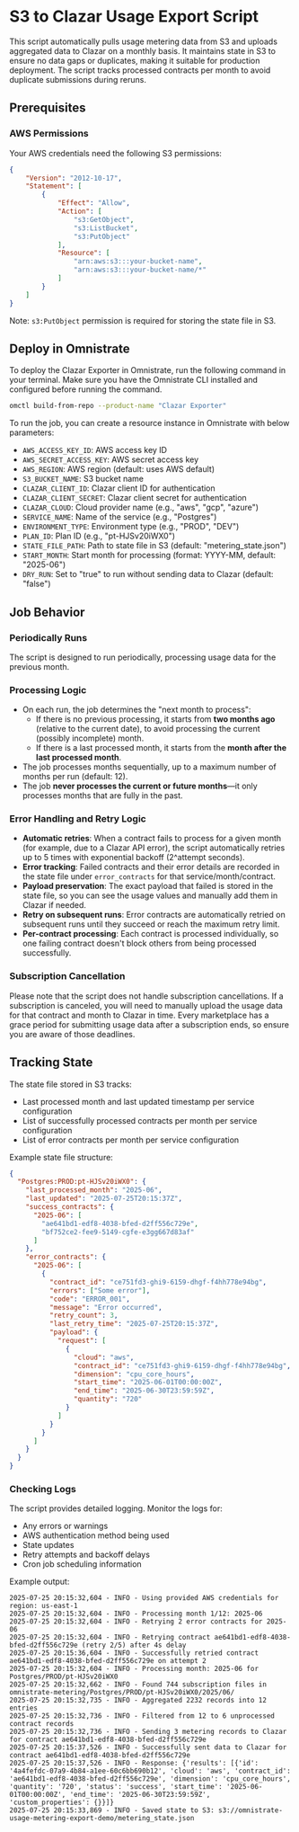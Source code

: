 # S3 to Clazar Usage Export Script

This script automatically pulls usage metering data from S3 and uploads aggregated data to Clazar on a monthly basis. It maintains state in S3 to ensure no data gaps or duplicates, making it suitable for production deployment. The script tracks processed contracts per month to avoid duplicate submissions during reruns.

## Prerequisites

### AWS Permissions
Your AWS credentials need the following S3 permissions:
```json
{
    "Version": "2012-10-17",
    "Statement": [
        {
            "Effect": "Allow",
            "Action": [
                "s3:GetObject",
                "s3:ListBucket",
                "s3:PutObject"
            ],
            "Resource": [
                "arn:aws:s3:::your-bucket-name",
                "arn:aws:s3:::your-bucket-name/*"
            ]
        }
    ]
}
```

Note: `s3:PutObject` permission is required for storing the state file in S3.

## Deploy in Omnistrate
To deploy the Clazar Exporter in Omnistrate, run the following command in your terminal. Make sure you have the Omnistrate CLI installed and configured before running the command.

```bash
omctl build-from-repo --product-name "Clazar Exporter"
```

To run the job, you can create a resource instance in Omnistrate with below parameters:

- `AWS_ACCESS_KEY_ID`: AWS access key ID
- `AWS_SECRET_ACCESS_KEY`: AWS secret access key
- `AWS_REGION`: AWS region (default: uses AWS default)
- `S3_BUCKET_NAME`: S3 bucket name
- `CLAZAR_CLIENT_ID`: Clazar client ID for authentication
- `CLAZAR_CLIENT_SECRET`: Clazar client secret for authentication
- `CLAZAR_CLOUD`: Cloud provider name (e.g., "aws", "gcp", "azure")
- `SERVICE_NAME`: Name of the service (e.g., "Postgres")
- `ENVIRONMENT_TYPE`: Environment type (e.g., "PROD", "DEV")
- `PLAN_ID`: Plan ID (e.g., "pt-HJSv20iWX0")
- `STATE_FILE_PATH`: Path to state file in S3 (default: "metering_state.json")
- `START_MONTH`: Start month for processing (format: YYYY-MM, default: "2025-06")
- `DRY_RUN`: Set to "true" to run without sending data to Clazar (default: "false")

## Job Behavior

### Periodically Runs
The script is designed to run periodically, processing usage data for the previous month.

### Processing Logic

- On each run, the job determines the "next month to process":
  - If there is no previous processing, it starts from **two months ago** (relative to the current date), to avoid processing the current (possibly incomplete) month.
  - If there is a last processed month, it starts from the **month after the last processed month**.
- The job processes months sequentially, up to a maximum number of months per run (default: 12).
- The job **never processes the current or future months**—it only processes months that are fully in the past.

### Error Handling and Retry Logic

- **Automatic retries**: When a contract fails to process for a given month (for example, due to a Clazar API error), the script automatically retries up to 5 times with exponential backoff (2^attempt seconds).
- **Error tracking**: Failed contracts and their error details are recorded in the state file under `error_contracts` for that service/month/contract.
- **Payload preservation**: The exact payload that failed is stored in the state file, so you can see the usage values and manually add them in Clazar if needed.
- **Retry on subsequent runs**: Error contracts are automatically retried on subsequent runs until they succeed or reach the maximum retry limit.
- **Per-contract processing**: Each contract is processed individually, so one failing contract doesn't block others from being processed successfully.

### Subscription Cancellation
Please note that the script does not handle subscription cancellations. If a subscription is canceled, you will need to manually upload the usage data for that contract and month to Clazar in time. Every marketplace has a grace period for submitting usage data after a subscription ends, so ensure you are aware of those deadlines.

## Tracking State

The state file stored in S3 tracks:
- Last processed month and last updated timestamp per service configuration
- List of successfully processed contracts per month per service configuration
- List of error contracts per month per service configuration

Example state file structure:
```json
{
  "Postgres:PROD:pt-HJSv20iWX0": {
    "last_processed_month": "2025-06",
    "last_updated": "2025-07-25T20:15:37Z",
    "success_contracts": {
      "2025-06": [
        "ae641bd1-edf8-4038-bfed-d2ff556c729e",
        "bf752ce2-fee9-5149-cgfe-e3gg667d83af"
      ]
    },
    "error_contracts": {
      "2025-06": [
        {
          "contract_id": "ce751fd3-ghi9-6159-dhgf-f4hh778e94bg",
          "errors": ["Some error"],
          "code": "ERROR_001",
          "message": "Error occurred",
          "retry_count": 3,
          "last_retry_time": "2025-07-25T20:15:37Z",
          "payload": {
            "request": [
              {
                "cloud": "aws",
                "contract_id": "ce751fd3-ghi9-6159-dhgf-f4hh778e94bg",
                "dimension": "cpu_core_hours",
                "start_time": "2025-06-01T00:00:00Z",
                "end_time": "2025-06-30T23:59:59Z",
                "quantity": "720"
              }
            ]
          }
        }
      ]
    }
  }
}
```

### Checking Logs
The script provides detailed logging. Monitor the logs for:
- Any errors or warnings
- AWS authentication method being used
- State updates
- Retry attempts and backoff delays
- Cron job scheduling information

Example output:
```
2025-07-25 20:15:32,604 - INFO - Using provided AWS credentials for region: us-east-1
2025-07-25 20:15:32,604 - INFO - Processing month 1/12: 2025-06
2025-07-25 20:15:32,604 - INFO - Retrying 2 error contracts for 2025-06
2025-07-25 20:15:32,604 - INFO - Retrying contract ae641bd1-edf8-4038-bfed-d2ff556c729e (retry 2/5) after 4s delay
2025-07-25 20:15:36,604 - INFO - Successfully retried contract ae641bd1-edf8-4038-bfed-d2ff556c729e on attempt 2
2025-07-25 20:15:32,604 - INFO - Processing month: 2025-06 for Postgres/PROD/pt-HJSv20iWX0
2025-07-25 20:15:32,662 - INFO - Found 744 subscription files in omnistrate-metering/Postgres/PROD/pt-HJSv20iWX0/2025/06/
2025-07-25 20:15:32,735 - INFO - Aggregated 2232 records into 12 entries
2025-07-25 20:15:32,736 - INFO - Filtered from 12 to 6 unprocessed contract records
2025-07-25 20:15:32,736 - INFO - Sending 3 metering records to Clazar for contract ae641bd1-edf8-4038-bfed-d2ff556c729e
2025-07-25 20:15:37,526 - INFO - Successfully sent data to Clazar for contract ae641bd1-edf8-4038-bfed-d2ff556c729e
2025-07-25 20:15:37,526 - INFO - Response: {'results': [{'id': '4a4fefdc-07a9-4b84-a1ee-60c6bb690b12', 'cloud': 'aws', 'contract_id': 'ae641bd1-edf8-4038-bfed-d2ff556c729e', 'dimension': 'cpu_core_hours', 'quantity': '720', 'status': 'success', 'start_time': '2025-06-01T00:00:00Z', 'end_time': '2025-06-30T23:59:59Z', 'custom_properties': {}}]}
2025-07-25 20:15:33,869 - INFO - Saved state to S3: s3://omnistrate-usage-metering-export-demo/metering_state.json
```
